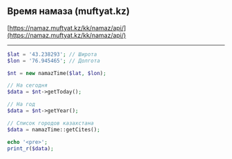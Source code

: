 ## Время намаза (muftyat.kz)

[https://namaz.muftyat.kz/kk/namaz/api/](https://namaz.muftyat.kz/kk/namaz/api/)

-----------------------------------------

```php
$lat = '43.238293'; // Широта
$lon = '76.945465'; // Долгота

$nt = new namazTime($lat, $lon);

// На сегодня
$data = $nt->getToday();

// На год
$data = $nt->getYear();

// Список городов казахстана
$data = namazTime::getCites();

echo '<pre>';
print_r($data);
```
